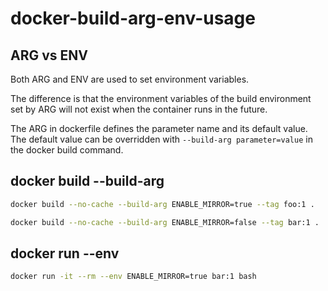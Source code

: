 # docker-build-arg-env-usage

## ARG vs ENV

Both ARG and ENV are used to set environment variables.

The difference is that the environment variables of the build environment set by ARG will not exist when the container runs in the future.

The ARG in dockerfile defines the parameter name and its default value. The default value can be overridden with `--build-arg parameter=value` in the docker build command.

## docker build --build-arg

```bash
docker build --no-cache --build-arg ENABLE_MIRROR=true --tag foo:1 .

docker build --no-cache --build-arg ENABLE_MIRROR=false --tag bar:1 .

```

## docker run --env

```bash
docker run -it --rm --env ENABLE_MIRROR=true bar:1 bash
```
